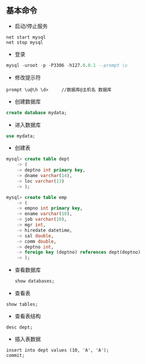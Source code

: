 ## 基本命令

+ 启动/停止服务

```
net start mysql
net stop mysql
```

+ 登录

```sql
mysql -uroot -p -P3306 -h127.0.0.1 --prompt \u
```

+ 修改提示符

```
prompt \u@\h \d>     //数据库@主机名 数据库
```

+ 创建数据库

``` sql
create database mydata;
```

+ 进入数据库

```sql
use mydata;
```

+ 创建表

```sql
mysql> create table dept
    -> (
    -> deptno int primary key,
    -> dname varchar(14),
    -> loc varchar(13)
    -> );
```

```sql
mysql> create table emp                            
    -> (                                           
    -> empno int primary key,                      
    -> ename varchar(10),                          
    -> job varchar(10),                            
    -> mgr int,                                    
    -> hiredate datetime,                          
    -> sal double,                                 
    -> comm double,                                
    -> deptno int,                                 
    -> foreign key (deptno) references dept(deptno)
    -> );                                          
```

+ 查看数据库

  ``` sql
  show databases;
  ```

+ 查看表

``` 
show tables;
```

+ 查看表结构

``` 
desc dept;
```

+ 插入表数据

``` 
insert into dept values (10, 'A', 'A');
commit;
```

